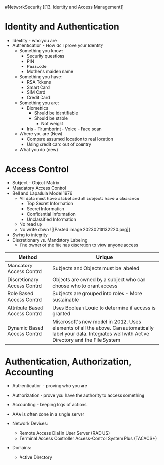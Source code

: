 #NetworkSecurity [[13. Identity and Access Management]]
# Identity and Authentication
- Identity - who you are
- Authentication - How do I prove your Identity
	- Something you know:
		- Security questions
		- PIN
		- Passcode
		- Mother's maiden name
	- Something you have:
		- RSA Tokens
		- Smart Card
		- SIM Card
		- Credit Card
	- Something you are:
		- Biometrics
			- Should be identifiable
			- Should be stable
				- Not weight
		- Iris - Thumbprint - Voice - Face scan
	- Where you are (New)
		- Compare assumed location to real location
		- Using credit card out of country
	- What you do (new) 


# Access Control
- Subject - Object Matrix
- Mandatory Access Control
- Bell and Lapadula Model 1976
	- All data must have a label and all subjects have a clearance
		- Top Secret Information
		- Secret Information
		- Confidential Information
		- Unclassified Information
	- No read up
	- No write down
![[Pasted image 20230210132220.png]]
- Swing to integrity
- Discretionary vs. Mandatory Labeling
	- The owner of the file has discretion to view anyone access

|Method|Unique|
|-|-|
|Mandatory Access Control|Subjects and Objects must be labeled|
|Discretionary Access Control|Objects are owned by a subject who can choose who to grant access
|Role Based Access Control|Subjects are grouped into roles - More sustainable
|Attribute Based Access Control|Uses Boolean Logic to determine if access is granted
|Dynamic Based Access Control|Miscrosoft's new model in 2012. Uses elements of all the above. Can automatically label your data. Integrates well with Active Directory and the File System



# Authentication, Authorization, Accounting
- Authentication - proving who you are
- Authorization - prove you have the authority to access something
- Accounting - keeping logs of actions

- AAA is often done in a single server
- Network Devices:
	- Remote Access Dial in User Server (RADIUS)
	- Terminal Access Controller Access-Control System Plus (TACACS+)
- Domains:
	- Active Directory